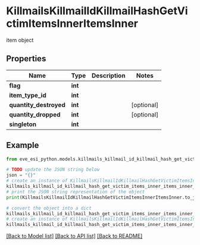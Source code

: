 # KillmailsKillmailIdKillmailHashGetVictimItemsInnerItemsInner

item object

## Properties

Name | Type | Description | Notes
------------ | ------------- | ------------- | -------------
**flag** | **int** |  | 
**item_type_id** | **int** |  | 
**quantity_destroyed** | **int** |  | [optional] 
**quantity_dropped** | **int** |  | [optional] 
**singleton** | **int** |  | 

## Example

```python
from eve_esi_python.models.killmails_killmail_id_killmail_hash_get_victim_items_inner_items_inner import KillmailsKillmailIdKillmailHashGetVictimItemsInnerItemsInner

# TODO update the JSON string below
json = "{}"
# create an instance of KillmailsKillmailIdKillmailHashGetVictimItemsInnerItemsInner from a JSON string
killmails_killmail_id_killmail_hash_get_victim_items_inner_items_inner_instance = KillmailsKillmailIdKillmailHashGetVictimItemsInnerItemsInner.from_json(json)
# print the JSON string representation of the object
print(KillmailsKillmailIdKillmailHashGetVictimItemsInnerItemsInner.to_json())

# convert the object into a dict
killmails_killmail_id_killmail_hash_get_victim_items_inner_items_inner_dict = killmails_killmail_id_killmail_hash_get_victim_items_inner_items_inner_instance.to_dict()
# create an instance of KillmailsKillmailIdKillmailHashGetVictimItemsInnerItemsInner from a dict
killmails_killmail_id_killmail_hash_get_victim_items_inner_items_inner_from_dict = KillmailsKillmailIdKillmailHashGetVictimItemsInnerItemsInner.from_dict(killmails_killmail_id_killmail_hash_get_victim_items_inner_items_inner_dict)
```
[[Back to Model list]](../README.md#documentation-for-models) [[Back to API list]](../README.md#documentation-for-api-endpoints) [[Back to README]](../README.md)


